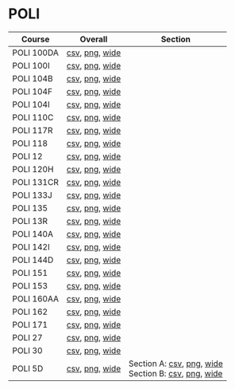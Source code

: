 # POLI

| Course | Overall | Section |
| ------ | ------- | ------- |
| POLI 100DA | [csv](https://github.com/UCSD-Historical-Enrollment-Data/2024Summer1/blob/main/overall/POLI%20100DA.csv), [png](https://raw.githubusercontent.com/UCSD-Historical-Enrollment-Data/2024Summer1/main/plot_overall/POLI%20100DA.png), [wide](https://raw.githubusercontent.com/UCSD-Historical-Enrollment-Data/2024Summer1/main/plot_overall_wide/POLI%20100DA.png) |  |
| POLI 100I | [csv](https://github.com/UCSD-Historical-Enrollment-Data/2024Summer1/blob/main/overall/POLI%20100I.csv), [png](https://raw.githubusercontent.com/UCSD-Historical-Enrollment-Data/2024Summer1/main/plot_overall/POLI%20100I.png), [wide](https://raw.githubusercontent.com/UCSD-Historical-Enrollment-Data/2024Summer1/main/plot_overall_wide/POLI%20100I.png) |  |
| POLI 104B | [csv](https://github.com/UCSD-Historical-Enrollment-Data/2024Summer1/blob/main/overall/POLI%20104B.csv), [png](https://raw.githubusercontent.com/UCSD-Historical-Enrollment-Data/2024Summer1/main/plot_overall/POLI%20104B.png), [wide](https://raw.githubusercontent.com/UCSD-Historical-Enrollment-Data/2024Summer1/main/plot_overall_wide/POLI%20104B.png) |  |
| POLI 104F | [csv](https://github.com/UCSD-Historical-Enrollment-Data/2024Summer1/blob/main/overall/POLI%20104F.csv), [png](https://raw.githubusercontent.com/UCSD-Historical-Enrollment-Data/2024Summer1/main/plot_overall/POLI%20104F.png), [wide](https://raw.githubusercontent.com/UCSD-Historical-Enrollment-Data/2024Summer1/main/plot_overall_wide/POLI%20104F.png) |  |
| POLI 104I | [csv](https://github.com/UCSD-Historical-Enrollment-Data/2024Summer1/blob/main/overall/POLI%20104I.csv), [png](https://raw.githubusercontent.com/UCSD-Historical-Enrollment-Data/2024Summer1/main/plot_overall/POLI%20104I.png), [wide](https://raw.githubusercontent.com/UCSD-Historical-Enrollment-Data/2024Summer1/main/plot_overall_wide/POLI%20104I.png) |  |
| POLI 110C | [csv](https://github.com/UCSD-Historical-Enrollment-Data/2024Summer1/blob/main/overall/POLI%20110C.csv), [png](https://raw.githubusercontent.com/UCSD-Historical-Enrollment-Data/2024Summer1/main/plot_overall/POLI%20110C.png), [wide](https://raw.githubusercontent.com/UCSD-Historical-Enrollment-Data/2024Summer1/main/plot_overall_wide/POLI%20110C.png) |  |
| POLI 117R | [csv](https://github.com/UCSD-Historical-Enrollment-Data/2024Summer1/blob/main/overall/POLI%20117R.csv), [png](https://raw.githubusercontent.com/UCSD-Historical-Enrollment-Data/2024Summer1/main/plot_overall/POLI%20117R.png), [wide](https://raw.githubusercontent.com/UCSD-Historical-Enrollment-Data/2024Summer1/main/plot_overall_wide/POLI%20117R.png) |  |
| POLI 118 | [csv](https://github.com/UCSD-Historical-Enrollment-Data/2024Summer1/blob/main/overall/POLI%20118.csv), [png](https://raw.githubusercontent.com/UCSD-Historical-Enrollment-Data/2024Summer1/main/plot_overall/POLI%20118.png), [wide](https://raw.githubusercontent.com/UCSD-Historical-Enrollment-Data/2024Summer1/main/plot_overall_wide/POLI%20118.png) |  |
| POLI 12 | [csv](https://github.com/UCSD-Historical-Enrollment-Data/2024Summer1/blob/main/overall/POLI%2012.csv), [png](https://raw.githubusercontent.com/UCSD-Historical-Enrollment-Data/2024Summer1/main/plot_overall/POLI%2012.png), [wide](https://raw.githubusercontent.com/UCSD-Historical-Enrollment-Data/2024Summer1/main/plot_overall_wide/POLI%2012.png) |  |
| POLI 120H | [csv](https://github.com/UCSD-Historical-Enrollment-Data/2024Summer1/blob/main/overall/POLI%20120H.csv), [png](https://raw.githubusercontent.com/UCSD-Historical-Enrollment-Data/2024Summer1/main/plot_overall/POLI%20120H.png), [wide](https://raw.githubusercontent.com/UCSD-Historical-Enrollment-Data/2024Summer1/main/plot_overall_wide/POLI%20120H.png) |  |
| POLI 131CR | [csv](https://github.com/UCSD-Historical-Enrollment-Data/2024Summer1/blob/main/overall/POLI%20131CR.csv), [png](https://raw.githubusercontent.com/UCSD-Historical-Enrollment-Data/2024Summer1/main/plot_overall/POLI%20131CR.png), [wide](https://raw.githubusercontent.com/UCSD-Historical-Enrollment-Data/2024Summer1/main/plot_overall_wide/POLI%20131CR.png) |  |
| POLI 133J | [csv](https://github.com/UCSD-Historical-Enrollment-Data/2024Summer1/blob/main/overall/POLI%20133J.csv), [png](https://raw.githubusercontent.com/UCSD-Historical-Enrollment-Data/2024Summer1/main/plot_overall/POLI%20133J.png), [wide](https://raw.githubusercontent.com/UCSD-Historical-Enrollment-Data/2024Summer1/main/plot_overall_wide/POLI%20133J.png) |  |
| POLI 135 | [csv](https://github.com/UCSD-Historical-Enrollment-Data/2024Summer1/blob/main/overall/POLI%20135.csv), [png](https://raw.githubusercontent.com/UCSD-Historical-Enrollment-Data/2024Summer1/main/plot_overall/POLI%20135.png), [wide](https://raw.githubusercontent.com/UCSD-Historical-Enrollment-Data/2024Summer1/main/plot_overall_wide/POLI%20135.png) |  |
| POLI 13R | [csv](https://github.com/UCSD-Historical-Enrollment-Data/2024Summer1/blob/main/overall/POLI%2013R.csv), [png](https://raw.githubusercontent.com/UCSD-Historical-Enrollment-Data/2024Summer1/main/plot_overall/POLI%2013R.png), [wide](https://raw.githubusercontent.com/UCSD-Historical-Enrollment-Data/2024Summer1/main/plot_overall_wide/POLI%2013R.png) |  |
| POLI 140A | [csv](https://github.com/UCSD-Historical-Enrollment-Data/2024Summer1/blob/main/overall/POLI%20140A.csv), [png](https://raw.githubusercontent.com/UCSD-Historical-Enrollment-Data/2024Summer1/main/plot_overall/POLI%20140A.png), [wide](https://raw.githubusercontent.com/UCSD-Historical-Enrollment-Data/2024Summer1/main/plot_overall_wide/POLI%20140A.png) |  |
| POLI 142I | [csv](https://github.com/UCSD-Historical-Enrollment-Data/2024Summer1/blob/main/overall/POLI%20142I.csv), [png](https://raw.githubusercontent.com/UCSD-Historical-Enrollment-Data/2024Summer1/main/plot_overall/POLI%20142I.png), [wide](https://raw.githubusercontent.com/UCSD-Historical-Enrollment-Data/2024Summer1/main/plot_overall_wide/POLI%20142I.png) |  |
| POLI 144D | [csv](https://github.com/UCSD-Historical-Enrollment-Data/2024Summer1/blob/main/overall/POLI%20144D.csv), [png](https://raw.githubusercontent.com/UCSD-Historical-Enrollment-Data/2024Summer1/main/plot_overall/POLI%20144D.png), [wide](https://raw.githubusercontent.com/UCSD-Historical-Enrollment-Data/2024Summer1/main/plot_overall_wide/POLI%20144D.png) |  |
| POLI 151 | [csv](https://github.com/UCSD-Historical-Enrollment-Data/2024Summer1/blob/main/overall/POLI%20151.csv), [png](https://raw.githubusercontent.com/UCSD-Historical-Enrollment-Data/2024Summer1/main/plot_overall/POLI%20151.png), [wide](https://raw.githubusercontent.com/UCSD-Historical-Enrollment-Data/2024Summer1/main/plot_overall_wide/POLI%20151.png) |  |
| POLI 153 | [csv](https://github.com/UCSD-Historical-Enrollment-Data/2024Summer1/blob/main/overall/POLI%20153.csv), [png](https://raw.githubusercontent.com/UCSD-Historical-Enrollment-Data/2024Summer1/main/plot_overall/POLI%20153.png), [wide](https://raw.githubusercontent.com/UCSD-Historical-Enrollment-Data/2024Summer1/main/plot_overall_wide/POLI%20153.png) |  |
| POLI 160AA | [csv](https://github.com/UCSD-Historical-Enrollment-Data/2024Summer1/blob/main/overall/POLI%20160AA.csv), [png](https://raw.githubusercontent.com/UCSD-Historical-Enrollment-Data/2024Summer1/main/plot_overall/POLI%20160AA.png), [wide](https://raw.githubusercontent.com/UCSD-Historical-Enrollment-Data/2024Summer1/main/plot_overall_wide/POLI%20160AA.png) |  |
| POLI 162 | [csv](https://github.com/UCSD-Historical-Enrollment-Data/2024Summer1/blob/main/overall/POLI%20162.csv), [png](https://raw.githubusercontent.com/UCSD-Historical-Enrollment-Data/2024Summer1/main/plot_overall/POLI%20162.png), [wide](https://raw.githubusercontent.com/UCSD-Historical-Enrollment-Data/2024Summer1/main/plot_overall_wide/POLI%20162.png) |  |
| POLI 171 | [csv](https://github.com/UCSD-Historical-Enrollment-Data/2024Summer1/blob/main/overall/POLI%20171.csv), [png](https://raw.githubusercontent.com/UCSD-Historical-Enrollment-Data/2024Summer1/main/plot_overall/POLI%20171.png), [wide](https://raw.githubusercontent.com/UCSD-Historical-Enrollment-Data/2024Summer1/main/plot_overall_wide/POLI%20171.png) |  |
| POLI 27 | [csv](https://github.com/UCSD-Historical-Enrollment-Data/2024Summer1/blob/main/overall/POLI%2027.csv), [png](https://raw.githubusercontent.com/UCSD-Historical-Enrollment-Data/2024Summer1/main/plot_overall/POLI%2027.png), [wide](https://raw.githubusercontent.com/UCSD-Historical-Enrollment-Data/2024Summer1/main/plot_overall_wide/POLI%2027.png) |  |
| POLI 30 | [csv](https://github.com/UCSD-Historical-Enrollment-Data/2024Summer1/blob/main/overall/POLI%2030.csv), [png](https://raw.githubusercontent.com/UCSD-Historical-Enrollment-Data/2024Summer1/main/plot_overall/POLI%2030.png), [wide](https://raw.githubusercontent.com/UCSD-Historical-Enrollment-Data/2024Summer1/main/plot_overall_wide/POLI%2030.png) |  |
| POLI 5D | [csv](https://github.com/UCSD-Historical-Enrollment-Data/2024Summer1/blob/main/overall/POLI%205D.csv), [png](https://raw.githubusercontent.com/UCSD-Historical-Enrollment-Data/2024Summer1/main/plot_overall/POLI%205D.png), [wide](https://raw.githubusercontent.com/UCSD-Historical-Enrollment-Data/2024Summer1/main/plot_overall_wide/POLI%205D.png) | Section A: [csv](https://github.com/UCSD-Historical-Enrollment-Data/2024Summer1/blob/main/section/POLI%205D_A.csv), [png](https://raw.githubusercontent.com/UCSD-Historical-Enrollment-Data/2024Summer1/main/plot_section/POLI%205D_A.png), [wide](https://raw.githubusercontent.com/UCSD-Historical-Enrollment-Data/2024Summer1/main/plot_section_wide/POLI%205D_A.png)<br>Section B: [csv](https://github.com/UCSD-Historical-Enrollment-Data/2024Summer1/blob/main/section/POLI%205D_B.csv), [png](https://raw.githubusercontent.com/UCSD-Historical-Enrollment-Data/2024Summer1/main/plot_section/POLI%205D_B.png), [wide](https://raw.githubusercontent.com/UCSD-Historical-Enrollment-Data/2024Summer1/main/plot_section_wide/POLI%205D_B.png) |

